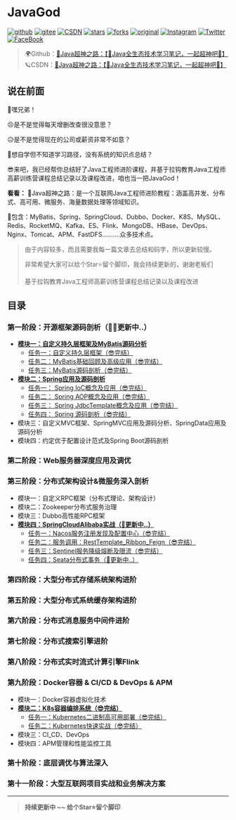 # JavaGod

[![github](https://badgen.net/badge/⭐/GitHub/blue)](https://github.com/EayonLee/JavaGod)
[![gitee](https://badgen.net/badge/⭐/Gitee/blue)](https://gitee.com/eayonlee)
[![CSDN](https://badgen.net/badge/⭐/CSDN/blue)](https://blog.csdn.net/qq_20492277/article/details/114269863)
[![stars](https://badgen.net/github/stars/EayonLee/JavaGod)](https://github.com/EayonLee/JavaGod)
[![forks](https://badgen.net/github/forks/EayonLee/JavaGod)](https://github.com/EayonLee/JavaGod)
[![original](https://badgen.net/badge/original/EayonLee/orange)](https://github.com/EayonLee/JavaGod)
[![Instagram](https://badgen.net/badge/Instagram/eayon.lee/cyan)](https://www.instagram.com/eayon.lee/)
[![Twitter](https://badgen.net/badge/Twitter/EayonLeee/cyan)](https://twitter.com/EayonLeee)
[![FaceBook](https://badgen.net/badge/FaceBook/EayonLee/cyan)](https://www.facebook.com/)

>🌍Github：[🚀Java超神之路：【🍔Java全生态技术学习笔记，一起超神吧🍔】](https://github.com/EayonLee/JavaGod)<br>
>🪐CSDN：[🚀Java超神之路：【🍔Java全生态技术学习笔记，一起超神吧🍔】](https://blog.csdn.net/qq_20492277/article/details/114269863)



## 说在前面

🙊嘿兄弟！

😣是不是觉得每天增删改查很没意思？

😥是不是觉得现在的公司或薪资非常不如意？

🤑想自学但不知道学习路径，没有系统的知识点总结？

😎来吧，我已经帮你总结好了Java工程师进阶课程，并基于拉钩教育Java工程师高薪训练营课程总结记录以及课程改进，咱也当一把JavaGod！



**看看：**
🚀Java超神之路：是一个互联网Java工程师进阶教程：涵盖高并发、分布式、高可用、微服务、海量数据处理等领域知识。

🚖包含：MyBatis、Spring、SpringCloud、Dubbo、Docker、K8S、MySQL、Redis、RocketMQ、Kafka、ES、Flink、MongoDB、HBase、DevOps、Nginx、Tomcat、APM、FastDFS..........众多技术点。


>由于内容较多，而且需要我每一篇文章去总结和码字，所以更新较慢。
>
>非常希望大家可以给个Star⭐留个脚印，我会持续更新的，谢谢老板们
>
>基于拉钩教育Java工程师高薪训练营课程总结记录以及课程改进



## 目录

### 第一阶段：开源框架源码剖析（🐱‍👤更新中..）
  * [**模块一：自定义持久层框架及MyBatis源码分析**](https://github.com/EayonLee/JavaGod/tree/main/1%E9%98%B6%E6%AE%B5%EF%BC%9A%E5%BC%80%E6%BA%90%E6%A1%86%E6%9E%B6%E6%BA%90%E7%A0%81%E5%89%96%E6%9E%90/01%E6%A8%A1%E5%9D%97%EF%BC%9A%E8%87%AA%E5%AE%9A%E4%B9%89%E6%8C%81%E4%B9%85%E5%B1%82%E6%A1%86%E6%9E%B6%E8%AE%BE%E8%AE%A1%E5%8F%8AMyBatis%E6%BA%90%E7%A0%81%E5%88%86%E6%9E%90(%E5%AE%8C%E7%BB%93))
    * [任务一：自定义持久层框架（😎完结）](https://github.com/EayonLee/JavaGod/tree/main/1%E9%98%B6%E6%AE%B5%EF%BC%9A%E5%BC%80%E6%BA%90%E6%A1%86%E6%9E%B6%E6%BA%90%E7%A0%81%E5%89%96%E6%9E%90/01%E6%A8%A1%E5%9D%97%EF%BC%9A%E8%87%AA%E5%AE%9A%E4%B9%89%E6%8C%81%E4%B9%85%E5%B1%82%E6%A1%86%E6%9E%B6%E8%AE%BE%E8%AE%A1%E5%8F%8AMyBatis%E6%BA%90%E7%A0%81%E5%88%86%E6%9E%90(%E5%AE%8C%E7%BB%93)/01.%E8%87%AA%E5%AE%9A%E4%B9%89%E6%8C%81%E4%B9%85%E5%B1%82%E6%A1%86%E6%9E%B6)
    * [任务二：MyBatis基础回顾及高级应用（😎完结）](https://github.com/EayonLee/JavaGod/tree/main/1%E9%98%B6%E6%AE%B5%EF%BC%9A%E5%BC%80%E6%BA%90%E6%A1%86%E6%9E%B6%E6%BA%90%E7%A0%81%E5%89%96%E6%9E%90/01%E6%A8%A1%E5%9D%97%EF%BC%9A%E8%87%AA%E5%AE%9A%E4%B9%89%E6%8C%81%E4%B9%85%E5%B1%82%E6%A1%86%E6%9E%B6%E8%AE%BE%E8%AE%A1%E5%8F%8AMyBatis%E6%BA%90%E7%A0%81%E5%88%86%E6%9E%90(%E5%AE%8C%E7%BB%93)/02.MyBatis%E5%9F%BA%E7%A1%80%E5%9B%9E%E9%A1%BE%E5%8F%8A%E9%AB%98%E7%BA%A7%E5%BA%94%E7%94%A8)
    * [任务三：MyBatis源码剖析（😎完结）](https://github.com/EayonLee/JavaGod/tree/main/1%E9%98%B6%E6%AE%B5%EF%BC%9A%E5%BC%80%E6%BA%90%E6%A1%86%E6%9E%B6%E6%BA%90%E7%A0%81%E5%89%96%E6%9E%90/01%E6%A8%A1%E5%9D%97%EF%BC%9A%E8%87%AA%E5%AE%9A%E4%B9%89%E6%8C%81%E4%B9%85%E5%B1%82%E6%A1%86%E6%9E%B6%E8%AE%BE%E8%AE%A1%E5%8F%8AMyBatis%E6%BA%90%E7%A0%81%E5%88%86%E6%9E%90(%E5%AE%8C%E7%BB%93)/03.MyBatis%E6%BA%90%E7%A0%81%E5%89%96%E6%9E%90)
  * [**模块二：Spring应用及源码剖析**](https://github.com/EayonLee/JavaGod/tree/main/1%E9%98%B6%E6%AE%B5%EF%BC%9A%E5%BC%80%E6%BA%90%E6%A1%86%E6%9E%B6%E6%BA%90%E7%A0%81%E5%89%96%E6%9E%90/02%E6%A8%A1%E5%9D%97%EF%BC%9A%E8%87%AA%E5%AE%9A%E4%B9%89IoC%E5%AE%B9%E5%99%A8%E8%AE%BE%E8%AE%A1%E5%8F%8ASpring%E6%BA%90%E7%A0%81%E5%88%86%E6%9E%90)
    * [任务一： Spring IoC概念及应用（😎完结）](https://github.com/EayonLee/JavaGod/tree/main/1%E9%98%B6%E6%AE%B5%EF%BC%9A%E5%BC%80%E6%BA%90%E6%A1%86%E6%9E%B6%E6%BA%90%E7%A0%81%E5%89%96%E6%9E%90/02%E6%A8%A1%E5%9D%97%EF%BC%9ASpring%E5%BA%94%E7%94%A8%E5%8F%8A%E6%BA%90%E7%A0%81%E5%89%96%E6%9E%90(%E5%AE%8C%E7%BB%93)/01.IoC)
    * [任务二： Spring AOP概念及应用（😎完结）](https://github.com/EayonLee/JavaGod/tree/main/1%E9%98%B6%E6%AE%B5%EF%BC%9A%E5%BC%80%E6%BA%90%E6%A1%86%E6%9E%B6%E6%BA%90%E7%A0%81%E5%89%96%E6%9E%90/02%E6%A8%A1%E5%9D%97%EF%BC%9ASpring%E5%BA%94%E7%94%A8%E5%8F%8A%E6%BA%90%E7%A0%81%E5%89%96%E6%9E%90(%E5%AE%8C%E7%BB%93)/02.AOP)
    * [任务三： Spring JdbcTemplate概念及应用（😎完结）](https://github.com/EayonLee/JavaGod/tree/main/1%E9%98%B6%E6%AE%B5%EF%BC%9A%E5%BC%80%E6%BA%90%E6%A1%86%E6%9E%B6%E6%BA%90%E7%A0%81%E5%89%96%E6%9E%90/02%E6%A8%A1%E5%9D%97%EF%BC%9ASpring%E5%BA%94%E7%94%A8%E5%8F%8A%E6%BA%90%E7%A0%81%E5%89%96%E6%9E%90(%E5%AE%8C%E7%BB%93)/03.JdbcTemplate)
    * [任务四： Spring 源码剖析（😎完结）](https://github.com/EayonLee/JavaGod/tree/main/1%E9%98%B6%E6%AE%B5%EF%BC%9A%E5%BC%80%E6%BA%90%E6%A1%86%E6%9E%B6%E6%BA%90%E7%A0%81%E5%89%96%E6%9E%90/02%E6%A8%A1%E5%9D%97%EF%BC%9ASpring%E5%BA%94%E7%94%A8%E5%8F%8A%E6%BA%90%E7%A0%81%E5%89%96%E6%9E%90(%E5%AE%8C%E7%BB%93)/04.Spring%E6%BA%90%E7%A0%81%E5%89%96%E6%9E%90)
  * 模块三：自定义MVC框架、SpringMVC应用及源码分析、SpringData应用及源码分析
  * 模块四：约定优于配置设计范式及Spring Boot源码剖析


### 第二阶段：Web服务器深度应用及调优


### 第三阶段：分布式架构设计&微服务深入剖析
  * 模块一：自定义RPC框架（分布式理论、架构设计）
  * 模块二：Zookeeper分布式服务治理
  * 模块三：Dubbo高性能RPC框架
  * [**模块四：SpringCloudAlibaba实战（👾更新中..）**](https://github.com/EayonLee/JavaGod/tree/main/3%E9%98%B6%E6%AE%B5%EF%BC%9A%E5%88%86%E5%B8%83%E5%BC%8F%E6%9E%B6%E6%9E%84%E8%AE%BE%E8%AE%A1%20%26%20%E5%BE%AE%E6%9C%8D%E5%8A%A1%E6%B7%B1%E5%85%A5/04%E6%A8%A1%E5%9D%97%EF%BC%9ASpringCloudAlibaba%E5%AE%9E%E6%88%98)
  	  * [任务一：Nacos服务注册发现及配置中心（😎完结）](https://github.com/EayonLee/JavaGod/tree/main/3%E9%98%B6%E6%AE%B5%EF%BC%9A%E5%88%86%E5%B8%83%E5%BC%8F%E6%9E%B6%E6%9E%84%E8%AE%BE%E8%AE%A1%20%26%20%E5%BE%AE%E6%9C%8D%E5%8A%A1%E6%B7%B1%E5%85%A5/04%E6%A8%A1%E5%9D%97%EF%BC%9ASpringCloudAlibaba%E5%AE%9E%E6%88%98/01.Nacos%E6%9C%8D%E5%8A%A1%E6%B3%A8%E5%86%8C%E5%8F%91%E7%8E%B0%E5%8F%8A%E9%85%8D%E7%BD%AE%E4%B8%AD%E5%BF%83)
  	  * [任务二：服务调用：RestTemplate_Ribbon_Feign（😎完结）](https://github.com/EayonLee/JavaGod/tree/main/3%E9%98%B6%E6%AE%B5%EF%BC%9A%E5%88%86%E5%B8%83%E5%BC%8F%E6%9E%B6%E6%9E%84%E8%AE%BE%E8%AE%A1%20%26%20%E5%BE%AE%E6%9C%8D%E5%8A%A1%E6%B7%B1%E5%85%A5/04%E6%A8%A1%E5%9D%97%EF%BC%9ASpringCloudAlibaba%E5%AE%9E%E6%88%98/02.%E6%9C%8D%E5%8A%A1%E8%B0%83%E7%94%A8%EF%BC%9ARestTemplate_Ribbon_Feign)
  	  * [任务三：Sentinel服务降级熔断及限流（😎完结）](https://github.com/EayonLee/JavaGod/tree/main/3%E9%98%B6%E6%AE%B5%EF%BC%9A%E5%88%86%E5%B8%83%E5%BC%8F%E6%9E%B6%E6%9E%84%E8%AE%BE%E8%AE%A1%20%26%20%E5%BE%AE%E6%9C%8D%E5%8A%A1%E6%B7%B1%E5%85%A5/04%E6%A8%A1%E5%9D%97%EF%BC%9ASpringCloudAlibaba%E5%AE%9E%E6%88%98/03.Sentinel%E6%9C%8D%E5%8A%A1%E9%99%8D%E7%BA%A7%E7%86%94%E6%96%AD%E5%8F%8A%E9%99%90%E6%B5%81)
  	  * [任务四：Seata分布式事务（👾更新中..）](https://github.com/EayonLee/JavaGod/tree/main/3%E9%98%B6%E6%AE%B5%EF%BC%9A%E5%88%86%E5%B8%83%E5%BC%8F%E6%9E%B6%E6%9E%84%E8%AE%BE%E8%AE%A1%20%26%20%E5%BE%AE%E6%9C%8D%E5%8A%A1%E6%B7%B1%E5%85%A5/04%E6%A8%A1%E5%9D%97%EF%BC%9ASpringCloudAlibaba%E5%AE%9E%E6%88%98/04.Seata%E5%88%86%E5%B8%83%E5%BC%8F%E4%BA%8B%E5%8A%A1)


### 第四阶段：大型分布式存储系统架构进阶


### 第五阶段：大型分布式系统缓存架构进阶


### 第六阶段：分布式消息服务中间件进阶


### 第七阶段：分布式搜索引擎进阶


### 第八阶段：分布式实时流式计算引擎Flink


### 第九阶段：Docker容器 & CI/CD & DevOps & APM
  * 模块一：Docker容器虚拟化技术
  * [**模块二：K8s容器编排系统（😎完结）**](https://github.com/EayonLee/JavaGod/tree/main/9%E9%98%B6%E6%AE%B5%EF%BC%9ADocker%E5%AE%B9%E5%99%A8%20%26%20CICD%20%26%20DevOps%20%26apm)
    * [任务一：Kubernetes二进制高可用部署（😎完结）](https://github.com/EayonLee/JavaGod/tree/main/9%E9%98%B6%E6%AE%B5%EF%BC%9ADocker%E5%AE%B9%E5%99%A8%20%26%20CICD%20%26%20DevOps%20%26apm/02%E6%A8%A1%E5%9D%97%EF%BC%9AK8s%E5%AE%B9%E5%99%A8%E7%BC%96%E6%8E%92%E7%B3%BB%E7%BB%9F/01.%20Kubernetes%E4%BA%8C%E8%BF%9B%E5%88%B6%E9%AB%98%E5%8F%AF%E7%94%A8%E9%83%A8%E7%BD%B2)
    * [任务二：Kubernetes快速实战（😎完结）](https://github.com/EayonLee/JavaGod/tree/main/9%E9%98%B6%E6%AE%B5%EF%BC%9ADocker%E5%AE%B9%E5%99%A8%20%26%20CICD%20%26%20DevOps%20%26apm/02%E6%A8%A1%E5%9D%97%EF%BC%9AK8s%E5%AE%B9%E5%99%A8%E7%BC%96%E6%8E%92%E7%B3%BB%E7%BB%9F/02.%20Kubernetes%E5%BF%AB%E9%80%9F%E5%AE%9E%E6%88%98)
  * 模块三：CI_CD、DevOps
  * 模块四：APM管理和性能监控工具


### 第十阶段：底层调优与算法深入


### 第十一阶段：大型互联网项目实战和业务解决方案

---

>  **持续更新中 ~~ 给个Star⭐留个脚印**